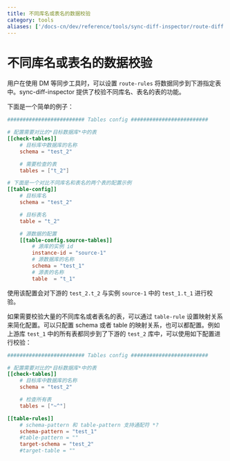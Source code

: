 ```yaml
---
title: 不同库名或表名的数据校验
category: tools
aliases: ['/docs-cn/dev/reference/tools/sync-diff-inspector/route-diff.md']
---
```


# 不同库名或表名的数据校验

用户在使用 DM 等同步工具时，可以设置 `route-rules` 将数据同步到下游指定表中。sync-diff-inspector 提供了校验不同库名、表名的表的功能。

下面是一个简单的例子：

```toml
######################### Tables config #########################

# 配置需要对比的*目标数据库*中的表
[[check-tables]]
    # 目标库中数据库的名称
    schema = "test_2"

    # 需要检查的表
    tables = ["t_2"]

# 下面是一个对比不同库名和表名的两个表的配置示例
[[table-config]]
    # 目标库名
    schema = "test_2"

    # 目标表名
    table = "t_2"

    # 源数据的配置
    [[table-config.source-tables]]
        # 源库的实例 id
        instance-id = "source-1"
        # 源数据库的名称
        schema = "test_1"
        # 源表的名称
        table  = "t_1"
```

使用该配置会对下游的 `test_2.t_2` 与实例 `source-1` 中的 `test_1.t_1` 进行校验。

如果需要校验大量的不同库名或者表名的表，可以通过 `table-rule` 设置映射关系来简化配置。可以只配置 schema 或者 table 的映射关系，也可以都配置。例如上游库 `test_1` 中的所有表都同步到了下游的 `test_2` 库中，可以使用如下配置进行校验：

```toml
######################### Tables config #########################

# 配置需要对比的*目标数据库*中的表
[[check-tables]]
    # 目标库中数据库的名称
    schema = "test_2"

    # 检查所有表
    tables = ["~^"]

[[table-rules]]
    # schema-pattern 和 table-pattern 支持通配符 *?
    schema-pattern = "test_1"
    #table-pattern = ""
    target-schema = "test_2"
    #target-table = ""
```
